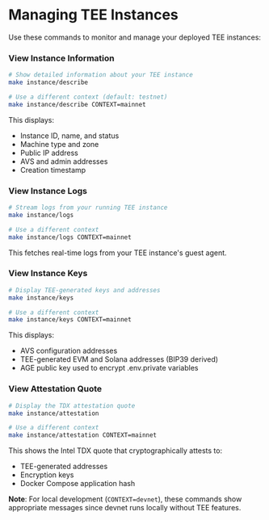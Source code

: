 
# Managing TEE Instances

Use these commands to monitor and manage your deployed TEE instances:

### View Instance Information
```bash
# Show detailed information about your TEE instance
make instance/describe

# Use a different context (default: testnet)
make instance/describe CONTEXT=mainnet
```

This displays:
- Instance ID, name, and status
- Machine type and zone
- Public IP address
- AVS and admin addresses
- Creation timestamp

### View Instance Logs
```bash
# Stream logs from your running TEE instance
make instance/logs

# Use a different context
make instance/logs CONTEXT=mainnet
```

This fetches real-time logs from your TEE instance's guest agent.

### View Instance Keys
```bash
# Display TEE-generated keys and addresses
make instance/keys

# Use a different context
make instance/keys CONTEXT=mainnet
```

This displays:
- AVS configuration addresses
- TEE-generated EVM and Solana addresses (BIP39 derived)
- AGE public key used to encrypt .env.private variables

### View Attestation Quote
```bash
# Display the TDX attestation quote
make instance/attestation

# Use a different context
make instance/attestation CONTEXT=mainnet
```

This shows the Intel TDX quote that cryptographically attests to:
- TEE-generated addresses
- Encryption keys
- Docker Compose application hash

**Note**: For local development (`CONTEXT=devnet`), these commands show appropriate messages since devnet runs locally without TEE features.